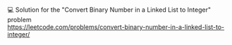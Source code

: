 💻 Solution for the "Convert Binary Number in a Linked List to Integer" problem </br>
https://leetcode.com/problems/convert-binary-number-in-a-linked-list-to-integer/
